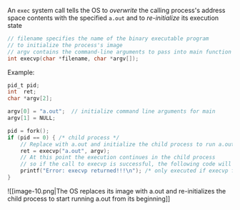 An `exec` system call tells the OS to *overwrite* the calling process's address space contents with the specified `a.out` and to *re-initialize* its execution state

```c
// filename specifies the name of the binary executable program
// to initialize the process's image
// argv contains the command-line arguments to pass into main function
int execvp(char *filename, char *argv[]);
```

Example:

```c
pid_t pid;
int  ret;
char *argv[2];

argv[0] = "a.out";  // initialize command line arguments for main
argv[1] = NULL;

pid = fork();
if (pid == 0) { /* child process */
	// Replace with a.out and initialize the child process to run a.out from the beginning
    ret = execvp("a.out", argv); 
	// At this point the execution continues in the child process
	// so if the call to execvp is successful, the following code will not be executed
	printf("Error: execvp returned!!!\n"); /* only executed if execvp fails */ exit(ret);
}
```

![[image-10.png|The OS replaces its image with a.out and re-initializes the child process to start running a.out from its beginning]]

